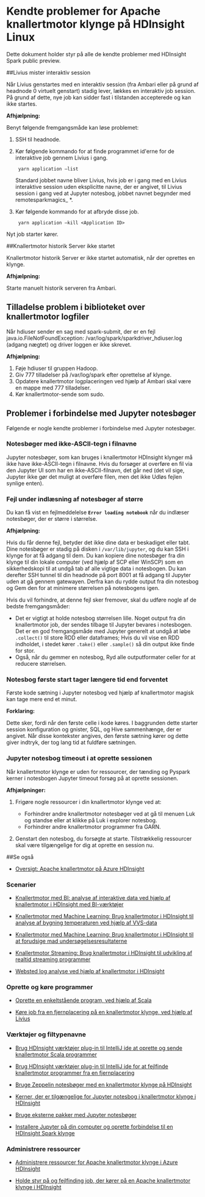 <properties 
    pageTitle="Kendte problemer i Apache knallertmotor i HDInsight | Microsoft Azure" 
    description="Kendte problemer i Apache knallertmotor i HDInsight." 
    services="hdinsight" 
    documentationCenter="" 
    authors="mumian" 
    manager="jhubbard" 
    editor="cgronlun"
    tags="azure-portal"/>

<tags 
    ms.service="hdinsight" 
    ms.workload="big-data" 
    ms.tgt_pltfrm="na" 
    ms.devlang="na" 
    ms.topic="article" 
    ms.date="08/25/2016" 
    ms.author="nitinme"/>

# <a name="known-issues-for-apache-spark-cluster-on-hdinsight-linux"></a>Kendte problemer for Apache knallertmotor klynge på HDInsight Linux

Dette dokument holder styr på alle de kendte problemer med HDInsight Spark public preview.  

##<a name="livy-leaks-interactive-session"></a>Livius mister interaktiv session
 
Når Livius genstartes med en interaktiv session (fra Ambari eller på grund af headnode 0 virtuelt genstart) stadig lever, lækkes en interaktiv job session. På grund af dette, nye job kan sidder fast i tilstanden accepterede og kan ikke startes.

**Afhjælpning:**

Benyt følgende fremgangsmåde kan løse problemet:

1. SSH til headnode. 
2. Kør følgende kommando for at finde programmet id'erne for de interaktive job gennem Livius i gang. 

        yarn application –list

    Standard jobbet navne bliver Livius, hvis job er i gang med en Livius interaktive session uden eksplicitte navne, der er angivet, til Livius session i gang ved at Jupyter notesbog, jobbet navnet begynder med remotesparkmagics_ *. 

3. Kør følgende kommando for at afbryde disse job. 

        yarn application –kill <Application ID>

Nyt job starter kører. 

##<a name="spark-history-server-not-started"></a>Knallertmotor historik Server ikke startet 

Knallertmotor historik Server er ikke startet automatisk, når der oprettes en klynge.  

**Afhjælpning:** 

Starte manuelt historik serveren fra Ambari.

## <a name="permission-issue-in-spark-log-directory"></a>Tilladelse problem i biblioteket over knallertmotor logfiler 

Når hdiuser sender en sag med spark-submit, der er en fejl java.io.FileNotFoundException: /var/log/spark/sparkdriver_hdiuser.log (adgang nægtet) og driver loggen er ikke skrevet. 

**Afhjælpning:**
 
1. Føje hdiuser til gruppen Hadoop. 
2. Giv 777 tilladelser på /var/log/spark efter oprettelse af klynge. 
3. Opdatere knallertmotor logplaceringen ved hjælp af Ambari skal være en mappe med 777 tilladelser.  
4. Kør knallertmotor-sende som sudo.  

## <a name="issues-related-to-jupyter-notebooks"></a>Problemer i forbindelse med Jupyter notesbøger

Følgende er nogle kendte problemer i forbindelse med Jupyter notesbøger.


### <a name="notebooks-with-non-ascii-characters-in-filenames"></a>Notesbøger med ikke-ASCII-tegn i filnavne

Jupyter notesbøger, som kan bruges i knallertmotor HDInsight klynger må ikke have ikke-ASCII-tegn i filnavne. Hvis du forsøger at overføre en fil via den Jupyter UI som har en ikke-ASCII-filnavn, det går ned (det vil sige, Jupyter ikke gør det muligt at overføre filen, men det ikke Udløs fejlen synlige enten). 

### <a name="error-while-loading-notebooks-of-larger-sizes"></a>Fejl under indlæsning af notesbøger af større

Du kan få vist en fejlmeddelelse **`Error loading notebook`** når du indlæser notesbøger, der er større i størrelse.  

**Afhjælpning:**

Hvis du får denne fejl, betyder det ikke dine data er beskadiget eller tabt.  Dine notesbøger er stadig på disken i `/var/lib/jupyter`, og du kan SSH i klynge for at få adgang til dem. Du kan kopiere dine notesbøger fra din klynge til din lokale computer (ved hjælp af SCP eller WinSCP) som en sikkerhedskopi til at undgå tab af alle vigtige data i notesbogen. Du kan derefter SSH tunnel til din headnode på port 8001 at få adgang til Jupyter uden at gå gennem gatewayen.  Derfra kan du rydde output fra din notesbog og Gem den for at minimere størrelsen på notesbogens igen.

Hvis du vil forhindre, at denne fejl sker fremover, skal du udføre nogle af de bedste fremgangsmåder:

* Det er vigtigt at holde notesbog størrelsen lille. Noget output fra din knallertmotor job, der sendes tilbage til Jupyter bevares i notesbogen.  Det er en god fremgangsmåde med Jupyter generelt at undgå at løbe `.collect()` til store RDD eller dataframes; Hvis du vil vise en RDD indholdet, i stedet kører `.take()` eller `.sample()` så din output ikke finde for stor.
* Også, når du gemmer en notesbog, Ryd alle outputformater celler for at reducere størrelsen.

### <a name="notebook-initial-startup-takes-longer-than-expected"></a>Notesbog første start tager længere tid end forventet 

Første kode sætning i Jupyter notesbog ved hjælp af knallertmotor magisk kan tage mere end et minut.  

**Forklaring:**
 
Dette sker, fordi når den første celle i kode køres. I baggrunden dette starter session konfiguration og gnister, SQL, og Hive sammenhænge, der er angivet. Når disse kontekster angives, den første sætning kører og dette giver indtryk, der tog lang tid at fuldføre sætningen.

### <a name="jupyter-notebook-timeout-in-creating-the-session"></a>Jupyter notesbog timeout i at oprette sessionen

Når knallertmotor klynge er uden for ressourcer, der tænding og Pyspark kerner i notesbogen Jupyter timeout forsøg på at oprette sessionen. 

**Afhjælpninger:** 

1. Frigøre nogle ressourcer i din knallertmotor klynge ved at:

    - Forhindrer andre knallertmotor notesbøger ved at gå til menuen Luk og standse eller at klikke på Luk i explorer notesbog.
    - Forhindrer andre knallertmotor programmer fra GARN.

2. Genstart den notesbog, du forsøgte at starte. Tilstrækkelig ressourcer skal være tilgængelige for dig at oprette en session nu.

##<a name="see-also"></a>Se også

* [Oversigt: Apache knallertmotor på Azure HDInsight](hdinsight-apache-spark-overview.md)

### <a name="scenarios"></a>Scenarier

* [Knallertmotor med BI: analyse af interaktive data ved hjælp af knallertmotor i HDInsight med BI-værktøjer](hdinsight-apache-spark-use-bi-tools.md)

* [Knallertmotor med Machine Learning: Brug knallertmotor i HDInsight til analyse af bygning temperaturen ved hjælp af VVS-data](hdinsight-apache-spark-ipython-notebook-machine-learning.md)

* [Knallertmotor med Machine Learning: Brug knallertmotor i HDInsight til at forudsige mad undersøgelsesresultaterne](hdinsight-apache-spark-machine-learning-mllib-ipython.md)

* [Knallertmotor Streaming: Brug knallertmotor i HDInsight til udvikling af realtid streaming programmer](hdinsight-apache-spark-eventhub-streaming.md)

* [Websted log analyse ved hjælp af knallertmotor i HDInsight](hdinsight-apache-spark-custom-library-website-log-analysis.md)

### <a name="create-and-run-applications"></a>Oprette og køre programmer

* [Oprette en enkeltstående program, ved hjælp af Scala](hdinsight-apache-spark-create-standalone-application.md)

* [Køre job fra en fjernplacering på en knallertmotor klynge, ved hjælp af Livius](hdinsight-apache-spark-livy-rest-interface.md)

### <a name="tools-and-extensions"></a>Værktøjer og filtypenavne

* [Brug HDInsight værktøjer plug-in til IntelliJ ide at oprette og sende knallertmotor Scala programmer](hdinsight-apache-spark-intellij-tool-plugin.md)

* [Brug HDInsight værktøjer plug-in til IntelliJ ide for at fejlfinde knallertmotor programmer fra en fjernplacering](hdinsight-apache-spark-intellij-tool-plugin-debug-jobs-remotely.md)

* [Bruge Zeppelin notesbøger med en knallertmotor klynge på HDInsight](hdinsight-apache-spark-use-zeppelin-notebook.md)

* [Kerner, der er tilgængelige for Jupyter notesbog i knallertmotor klynge i HDInsight](hdinsight-apache-spark-jupyter-notebook-kernels.md)

* [Bruge eksterne pakker med Jupyter notesbøger](hdinsight-apache-spark-jupyter-notebook-use-external-packages.md)

* [Installere Jupyter på din computer og oprette forbindelse til en HDInsight Spark klynge](hdinsight-apache-spark-jupyter-notebook-install-locally.md)

### <a name="manage-resources"></a>Administrere ressourcer

* [Administrere ressourcer for Apache knallertmotor klynge i Azure HDInsight](hdinsight-apache-spark-resource-manager.md)

* [Holde styr på og fejlfinding job, der kører på en Apache knallertmotor klynge i HDInsight](hdinsight-apache-spark-job-debugging.md)
